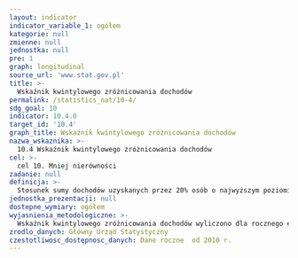 ```yaml
---
layout: indicator
indicator_variable_1: ogółem
kategorie: null
zmienne: null
jednostka: null
pre: 1
graph: longitudinal
source_url: 'www.stat.gov.pl'
title: >-
  Wskaźnik kwintylowego zróżnicowania dochodów
permalink: /statistics_nat/10-4/
sdg_goal: 10
indicator: 10.4.0
target_id: '10.4'
graph_title: Wskaźnik kwintylowego zróżnicowania dochodów
nazwa_wskaznika: >-
  10.4 Wskaźnik kwintylowego zróżnicowania dochodów
cel: >-
  cel 10. Mniej nierówności
zadanie: null
definicja: >-
  Stosunek sumy dochodów uzyskanych przez 20% osób o najwyższym poziomie dochodów (najwyższa grupa kwintylowa) do sumy dochodów uzyskanych przez 20% osób o najniższym poziomie dochodów (najniższa grupa kwintylowa). W badaniu EU-SILC wskaźnik ten wyliczono dla rocznego ekwiwalentnego dochodu do dyspozycji gospodarstwa domowego.
jednostka_prezentacji: null
dostepne_wymiary: ogółem
wyjasnienia_metodologiczne: >-
  Wskaźnik kwintylowego zróżnicowania dochodów wyliczono dla rocznego ekwiwalentnego dochodu do dyspozycji gospodarstwa domowego oraz wszystkich jego członków. Jest to stosunek dochodu ekwiwalentnego do dyspozycji po uwzględnieniu transferów społecznych, uzyskanego przez osoby z piątej grupy kwintylowej (o najwyższych dochodach) do ekwiwalentnego do dyspozycji po uwzględnieniu transferów społecznych, uzyskanego przez osoby z pierwszej grupy kwintylowej (o najniższych dochodach).Dochód do dyspozycji definiowany jest w badaniu jako suma rocznych dochodów pieniężnych (w przypadku dochodów z pracy najemnej uwzględniających dodatkowo korzyści niepieniężne związane z użytkowaniem samochodu służbowego) netto (po odliczeniu zaliczek na podatek dochodowy, podatków od dochodów z własności, składek na ubezpieczenie społeczne, zdrowotne) wszystkich członków gospodarstwa domowego pomniejszona o: podatki od nieruchomości, transfery pieniężne przekazane innym gospodarstwom domowym oraz saldo rozliczeń z Urzędem Skarbowym.Skale ekwiwalentności to parametry pozwalające porównywać ze sobą sytuację gospodarstw domowych różniących się wielkością i strukturą demograficzną. Odzwierciedlają one wpływ, jaki na koszty utrzymania gospodarstwa domowego ma jego skład demograficzny. Przy obliczeniach wyników z zakresu dochodów zastosowano zmodyfikowaną skalę ekwiwalentności OECD. Skala ta obliczona jest w sposób następujący: 1 – dla pierwszej osoby dorosłej w gospodarstwie, 0,5 – dla każdego kolejnego członka gospodarstwa w wieku 14 lat i więcej, 0,3 – dla każdego dziecka w wieku poniżej 14 lat.Gospodarstwo domowe to grupa osób spokrewnionych ze sobą lub niespokrewnionych, mieszkających razem i wspólnie utrzymujących się (gospodarstwo domowe wieloosobowe) lub osoba utrzymującą się samodzielnie, bez względu na to czy mieszka sama, czy też z innymi osobami (gospodarstwo domowe jednoosobowe).
zrodlo_danych: Główny Urząd Statystyczny
czestotliwosc_dostępnosc_danych: Dane roczne  od 2010 r.
---
```

